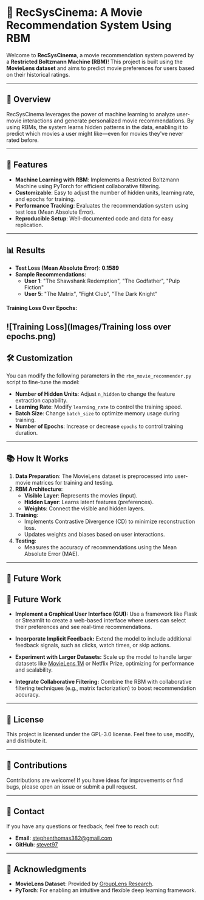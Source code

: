 # 🎥 **RecSysCinema: A Movie Recommendation System Using RBM**

Welcome to **RecSysCinema**, a movie recommendation system powered by a **Restricted Boltzmann Machine (RBM)**! This project is built using the **MovieLens dataset** and aims to predict movie preferences for users based on their historical ratings.

---

## 📖 **Overview**
RecSysCinema leverages the power of machine learning to analyze user-movie interactions and generate personalized movie recommendations. By using RBMs, the system learns hidden patterns in the data, enabling it to predict which movies a user might like—even for movies they've never rated before.

---

## 🚀 **Features**
- **Machine Learning with RBM**: Implements a Restricted Boltzmann Machine using PyTorch for efficient collaborative filtering.
- **Customizable**: Easy to adjust the number of hidden units, learning rate, and epochs for training.
- **Performance Tracking**: Evaluates the recommendation system using test loss (Mean Absolute Error).
- **Reproducible Setup**: Well-documented code and data for easy replication.

---

## 📊 Results

- **Test Loss (Mean Absolute Error)**: **0.1589**
- **Sample Recommendations**:
  - **User 1**: "The Shawshank Redemption", "The Godfather", "Pulp Fiction"
  - **User 5**: "The Matrix", "Fight Club", "The Dark Knight"

#### Training Loss Over Epochs:
![Training Loss](Images/Training loss over epochs.png)
---

## 🛠️ Customization

You can modify the following parameters in the `rbm_movie_recommender.py` script to fine-tune the model:

- **Number of Hidden Units**: Adjust `n_hidden` to change the feature extraction capability.
- **Learning Rate**: Modify `learning_rate` to control the training speed.
- **Batch Size**: Change `batch_size` to optimize memory usage during training.
- **Number of Epochs**: Increase or decrease `epochs` to control training duration.

---

## 📚 How It Works

1. **Data Preparation**: The MovieLens dataset is preprocessed into user-movie matrices for training and testing.
2. **RBM Architecture**:
   - **Visible Layer**: Represents the movies (input).
   - **Hidden Layer**: Learns latent features (preferences).
   - **Weights**: Connect the visible and hidden layers.
3. **Training**:
   - Implements Contrastive Divergence (CD) to minimize reconstruction loss.
   - Updates weights and biases based on user interactions.
4. **Testing**:
   - Measures the accuracy of recommendations using the Mean Absolute Error (MAE).

---

## 🌟 Future Work

## 🌟 Future Work

- **Implement a Graphical User Interface (GUI):**
  Use a framework like Flask or Streamlit to create a web-based interface where users can select their preferences and see real-time recommendations.

- **Incorporate Implicit Feedback:**
  Extend the model to include additional feedback signals, such as clicks, watch times, or skip actions.

- **Experiment with Larger Datasets:**
  Scale up the model to handle larger datasets like [MovieLens 1M](https://grouplens.org/datasets/movielens/1m/) or Netflix Prize, optimizing for performance and scalability.

- **Integrate Collaborative Filtering:**
  Combine the RBM with collaborative filtering techniques (e.g., matrix factorization) to boost recommendation accuracy.

---

## 📜 License

This project is licensed under the GPL-3.0 license. Feel free to use, modify, and distribute it.

---

## 🤝 Contributions

Contributions are welcome! If you have ideas for improvements or find bugs, please open an issue or submit a pull request.

---

## 📧 Contact

If you have any questions or feedback, feel free to reach out:

- **Email**: stephenthomas382@gmail.com
- **GitHub**: [stevet97](https://github.com/stevet97)

---

## 🎉 Acknowledgments

- **MovieLens Dataset**: Provided by [GroupLens Research](https://grouplens.org/).
- **PyTorch**: For enabling an intuitive and flexible deep learning framework.
